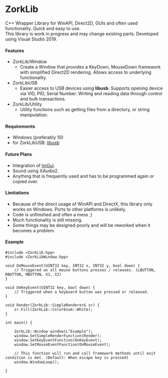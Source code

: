 # ZorkLib
C++ Wrapper Library for WinAPI, Direct2D, GUIs and often used functionality. Quick and easy to use.  
This library is work in progress and may change existing parts. Developed using Visual Studio 2019.

#### Features
* ZorkLib/Window 
	* Create a Window that provides a KeyDown, MouseDown framework with simplified Direct2D rendering. Allows access to underlying functionality.
* ZorkLibUSB
	* Easier access to USB devices using **libusb**. Supports opening device via VID, PID, Serial Number. Writing and reading data through control and bulk transactions.
* ZorkLib/Utility
	* Utility functions such as getting files from a directory, or string manipulation.

#### Requirements
* Windows (preferably 10)
* for ZorkLibUSB: [libusb](https://github.com/libusb/libusb)

#### Future Plans
* Integration of [ImGui](https://github.com/ocornut/imgui).
* Sound using XAudio2.
* Anything that is frequently used and has to be programmed again or copied over.

#### Limitations
* Because of the direct usage of WinAPI and DirectX, this library only works on Windows. Ports to other platforms is unlikely.
* Code is unfinished and often a mess ;)
* Much functionality is still missing.
* Some things may be designed poorly and will be reworked when it becomes a problem.

#### Example

	#include <ZorkLib.hpp>
	#include <ZorkLibWindow.hpp>
	
	void OnMouseEvent(UINT32 key, INT32 x, INT32 y, bool down) {
		// Triggered on all mouse buttons presses / releases. (LBUTTON, RBUTTON, MBUTTON, X1, X2)
	}
	
	void OnKeyEvent(UINT32 key, bool down) {
		// Triggered when a keyboard button was pressed or released.
	}
	
	void Render(ZorkLib::SimpleRenderer& sr) {
		sr.Fill(ZorkLib::ColorEnum::White);
	}
	
	int main() {
    
		ZorkLib::Window window(L"Example");
		window.SetSimpleRenderFunction(Render);
		window.SetKeyEventFunction(OnKeyEvent);
		window.SetMouseEventFunction(OnMouseEvent);
        
        // This function will run and call framework methods until exit condition is met. (Default: When escape key is pressed)
		window.WindowLoop();
        
	}
